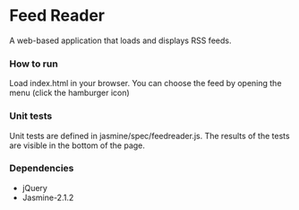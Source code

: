 # Feed Reader
A web-based application that loads and displays RSS feeds.
### How to run
Load index.html in your browser. You can choose the feed by opening the menu (click the hamburger icon)
### Unit tests
Unit tests are defined in jasmine/spec/feedreader.js. The results of the tests are visible in the bottom of the page.
### Dependencies
* jQuery
* Jasmine-2.1.2



